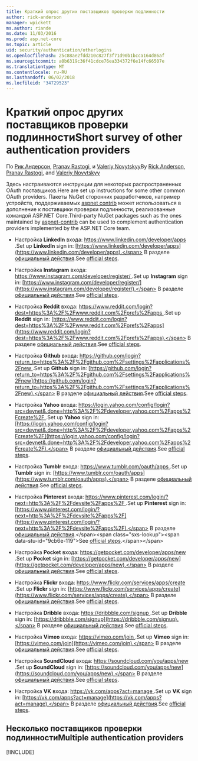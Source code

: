 ```yaml
---
title: Краткий опрос других поставщиков проверки подлинности
author: rick-anderson
manager: wpickett
ms.author: riande
ms.date: 11/03/2016
ms.prod: asp.net-core
ms.topic: article
uid: security/authentication/otherlogins
ms.openlocfilehash: 25c88ae2fdd210c827f3f71d90b1bcca164d86af
ms.sourcegitcommit: a0b6319c36f41cdce76ea334372f6e14fc66507e
ms.translationtype: MT
ms.contentlocale: ru-RU
ms.lasthandoff: 06/02/2018
ms.locfileid: "34729523"
---
```

# <a name="short-survey-of-other-authentication-providers"></a><span data-ttu-id="9cb6e-102">Краткий опрос других поставщиков проверки подлинности</span><span class="sxs-lookup"><span data-stu-id="9cb6e-102">Short survey of other authentication providers</span></span>

<a name="security-authentication-other-logins"></a>

<span data-ttu-id="9cb6e-103">По [Рик Андерсон](https://twitter.com/RickAndMSFT), [Pranav Rastogi](https://github.com/rustd), и [Valeriy Novytskyy](https://github.com/01binary)</span><span class="sxs-lookup"><span data-stu-id="9cb6e-103">By [Rick Anderson](https://twitter.com/RickAndMSFT), [Pranav Rastogi](https://github.com/rustd), and [Valeriy Novytskyy](https://github.com/01binary)</span></span>

<span data-ttu-id="9cb6e-104">Здесь настраиваются инструкции для некоторых распространенных OAuth поставщиков.</span><span class="sxs-lookup"><span data-stu-id="9cb6e-104">Here are set up instructions for some other common OAuth providers.</span></span> <span data-ttu-id="9cb6e-105">Пакеты NuGet сторонних разработчиков, например устройств, поддерживаемых [aspnet contrib](https://www.nuget.org/packages?q=owners%3Aaspnet-contrib+title%3AOAuth) может использоваться в дополнение к поставщики проверки подлинности, реализованные командой ASP.NET Core.</span><span class="sxs-lookup"><span data-stu-id="9cb6e-105">Third-party NuGet packages such as the ones maintained by [aspnet-contrib](https://www.nuget.org/packages?q=owners%3Aaspnet-contrib+title%3AOAuth) can be used to complement authentication providers implemented by the ASP.NET Core team.</span></span>

* <span data-ttu-id="9cb6e-106">Настройка **LinkedIn** входа: [ https://www.linkedin.com/developer/apps ](https://www.linkedin.com/developer/apps).</span><span class="sxs-lookup"><span data-stu-id="9cb6e-106">Set up **LinkedIn** sign in: [https://www.linkedin.com/developer/apps](https://www.linkedin.com/developer/apps).</span></span> <span data-ttu-id="9cb6e-107">В разделе [официальный действия](https://developer.linkedin.com/docs/oauth2).</span><span class="sxs-lookup"><span data-stu-id="9cb6e-107">See [official steps](https://developer.linkedin.com/docs/oauth2).</span></span>

* <span data-ttu-id="9cb6e-108">Настройка **Instagram** входа: [ https://www.instagram.com/developer/register/ ](https://www.instagram.com/developer/register/).</span><span class="sxs-lookup"><span data-stu-id="9cb6e-108">Set up **Instagram** sign in: [https://www.instagram.com/developer/register/](https://www.instagram.com/developer/register/).</span></span> <span data-ttu-id="9cb6e-109">В разделе [официальный действия](https://www.instagram.com/developer/authentication/).</span><span class="sxs-lookup"><span data-stu-id="9cb6e-109">See [official steps](https://www.instagram.com/developer/authentication/).</span></span>

* <span data-ttu-id="9cb6e-110">Настройка **Reddit** входа: [ https://www.reddit.com/login?dest=https%3A%2F%2Fwww.reddit.com%2Fprefs%2Fapps ](https://www.reddit.com/login?dest=https%3A%2F%2Fwww.reddit.com%2Fprefs%2Fapps).</span><span class="sxs-lookup"><span data-stu-id="9cb6e-110">Set up **Reddit** sign in: [https://www.reddit.com/login?dest=https%3A%2F%2Fwww.reddit.com%2Fprefs%2Fapps](https://www.reddit.com/login?dest=https%3A%2F%2Fwww.reddit.com%2Fprefs%2Fapps).</span></span> <span data-ttu-id="9cb6e-111">В разделе [официальный действия](https://github.com/reddit/reddit/wiki/OAuth2-Quick-Start-Example).</span><span class="sxs-lookup"><span data-stu-id="9cb6e-111">See [official steps](https://github.com/reddit/reddit/wiki/OAuth2-Quick-Start-Example).</span></span>

* <span data-ttu-id="9cb6e-112">Настройка **Github** входа: [ https://github.com/login?return_to=https%3A%2F%2Fgithub.com%2Fsettings%2Fapplications%2Fnew ](https://github.com/login?return_to=https%3A%2F%2Fgithub.com%2Fsettings%2Fapplications%2Fnew).</span><span class="sxs-lookup"><span data-stu-id="9cb6e-112">Set up **Github** sign in: [https://github.com/login?return_to=https%3A%2F%2Fgithub.com%2Fsettings%2Fapplications%2Fnew](https://github.com/login?return_to=https%3A%2F%2Fgithub.com%2Fsettings%2Fapplications%2Fnew).</span></span> <span data-ttu-id="9cb6e-113">В разделе [официальный действия](https://developer.github.com/v3/oauth/).</span><span class="sxs-lookup"><span data-stu-id="9cb6e-113">See [official steps](https://developer.github.com/v3/oauth/).</span></span>

* <span data-ttu-id="9cb6e-114">Настройка **Yahoo** входа: [ https://login.yahoo.com/config/login?src=devnet&.done=http%3A%2F%2Fdeveloper.yahoo.com%2Fapps%2Fcreate%2F ](https://login.yahoo.com/config/login?src=devnet&.done=http%3A%2F%2Fdeveloper.yahoo.com%2Fapps%2Fcreate%2F).</span><span class="sxs-lookup"><span data-stu-id="9cb6e-114">Set up **Yahoo** sign in: [https://login.yahoo.com/config/login?src=devnet&.done=http%3A%2F%2Fdeveloper.yahoo.com%2Fapps%2Fcreate%2F](https://login.yahoo.com/config/login?src=devnet&.done=http%3A%2F%2Fdeveloper.yahoo.com%2Fapps%2Fcreate%2F).</span></span> <span data-ttu-id="9cb6e-115">В разделе [официальный действия](https://developer.yahoo.com/bbauth/user.html).</span><span class="sxs-lookup"><span data-stu-id="9cb6e-115">See [official steps](https://developer.yahoo.com/bbauth/user.html).</span></span>

* <span data-ttu-id="9cb6e-116">Настройка **Tumblr** входа: [ https://www.tumblr.com/oauth/apps ](https://www.tumblr.com/oauth/apps).</span><span class="sxs-lookup"><span data-stu-id="9cb6e-116">Set up **Tumblr** sign in: [https://www.tumblr.com/oauth/apps](https://www.tumblr.com/oauth/apps).</span></span> <span data-ttu-id="9cb6e-117">В разделе [официальный действия](https://www.tumblr.com/docs/api/v2#auth).</span><span class="sxs-lookup"><span data-stu-id="9cb6e-117">See [official steps](https://www.tumblr.com/docs/api/v2#auth).</span></span>

* <span data-ttu-id="9cb6e-118">Настройка **Pinterest** входа: [ https://www.pinterest.com/login/?next=http%3A%2F%2Fdevsite%2Fapps%2F ](https://www.pinterest.com/login/?next=http%3A%2F%2Fdevsite%2Fapps%2F).</span><span class="sxs-lookup"><span data-stu-id="9cb6e-118">Set up **Pinterest** sign in: [https://www.pinterest.com/login/?next=http%3A%2F%2Fdevsite%2Fapps%2F](https://www.pinterest.com/login/?next=http%3A%2F%2Fdevsite%2Fapps%2F).</span></span> <span data-ttu-id="9cb6e-119">В разделе [официальный действия](https://developers.pinterest.com/docs/api/overview/?).</span><span class="sxs-lookup"><span data-stu-id="9cb6e-119">See [official steps](https://developers.pinterest.com/docs/api/overview/?).</span></span>

* <span data-ttu-id="9cb6e-120">Настройка **Pocket** входа: [ https://getpocket.com/developer/apps/new ](https://getpocket.com/developer/apps/new).</span><span class="sxs-lookup"><span data-stu-id="9cb6e-120">Set up **Pocket** sign in: [https://getpocket.com/developer/apps/new](https://getpocket.com/developer/apps/new).</span></span> <span data-ttu-id="9cb6e-121">В разделе [официальный действия](https://getpocket.com/developer/docs/authentication).</span><span class="sxs-lookup"><span data-stu-id="9cb6e-121">See [official steps](https://getpocket.com/developer/docs/authentication).</span></span>

* <span data-ttu-id="9cb6e-122">Настройка **Flickr** входа: [ https://www.flickr.com/services/apps/create ](https://www.flickr.com/services/apps/create).</span><span class="sxs-lookup"><span data-stu-id="9cb6e-122">Set up **Flickr** sign in: [https://www.flickr.com/services/apps/create](https://www.flickr.com/services/apps/create).</span></span> <span data-ttu-id="9cb6e-123">В разделе [официальный действия](https://www.flickr.com/services/api/auth.oauth.html).</span><span class="sxs-lookup"><span data-stu-id="9cb6e-123">See [official steps](https://www.flickr.com/services/api/auth.oauth.html).</span></span>

* <span data-ttu-id="9cb6e-124">Настройка **Dribble** входа: [ https://dribbble.com/signup ](https://dribbble.com/signup).</span><span class="sxs-lookup"><span data-stu-id="9cb6e-124">Set up **Dribble** sign in: [https://dribbble.com/signup](https://dribbble.com/signup).</span></span> <span data-ttu-id="9cb6e-125">В разделе [официальный действия](http://developer.dribbble.com/v1/oauth/).</span><span class="sxs-lookup"><span data-stu-id="9cb6e-125">See [official steps](http://developer.dribbble.com/v1/oauth/).</span></span>

* <span data-ttu-id="9cb6e-126">Настройка **Vimeo** входа: [ https://vimeo.com/join ](https://vimeo.com/join).</span><span class="sxs-lookup"><span data-stu-id="9cb6e-126">Set up **Vimeo** sign in: [https://vimeo.com/join](https://vimeo.com/join).</span></span> <span data-ttu-id="9cb6e-127">В разделе [официальный действия](https://developer.vimeo.com/api/authentication).</span><span class="sxs-lookup"><span data-stu-id="9cb6e-127">See [official steps](https://developer.vimeo.com/api/authentication).</span></span>

* <span data-ttu-id="9cb6e-128">Настройка **SoundCloud** входа: [ https://soundcloud.com/you/apps/new ](https://soundcloud.com/you/apps/new).</span><span class="sxs-lookup"><span data-stu-id="9cb6e-128">Set up **SoundCloud** sign in: [https://soundcloud.com/you/apps/new](https://soundcloud.com/you/apps/new).</span></span> <span data-ttu-id="9cb6e-129">В разделе [официальный действия](https://developers.soundcloud.com/blog/we-love-oauth-2).</span><span class="sxs-lookup"><span data-stu-id="9cb6e-129">See [official steps](https://developers.soundcloud.com/blog/we-love-oauth-2).</span></span>

* <span data-ttu-id="9cb6e-130">Настройка **VK** входа: [ https://vk.com/apps?act=manage ](https://vk.com/apps?act=manage).</span><span class="sxs-lookup"><span data-stu-id="9cb6e-130">Set up **VK** sign in: [https://vk.com/apps?act=manage](https://vk.com/apps?act=manage).</span></span> <span data-ttu-id="9cb6e-131">В разделе [официальный действия](https://vk.com/pages?oid=-17680044&p=Authorizing_Sites).</span><span class="sxs-lookup"><span data-stu-id="9cb6e-131">See [official steps](https://vk.com/pages?oid=-17680044&p=Authorizing_Sites).</span></span>

## <a name="multiple-authentication-providers"></a><span data-ttu-id="9cb6e-132">Несколько поставщиков проверки подлинности</span><span class="sxs-lookup"><span data-stu-id="9cb6e-132">Multiple authentication providers</span></span>

[!INCLUDE[](~/includes/chain-auth-providers.md)]
